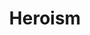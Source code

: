 ---
title: "Heroism"
index:
  - heroism
permalink: /spells/heroism/
tags:
  - Spell
  - 1st Level
  - Enchantment
available_for:
  - Bard
  - Paladin
level: "1st Level"
school: "Enchantment"
range: "Touch"
comp:
  - V
  - S
duration: "1 Minute"
concentration: true
description: |
  A willing creature you touch is imbued with bravery. Until the spell ends, the creature is immune to being frightened and gains temporary hit points equal to your spellcasting ability modifier at the start of each of its turns. When the spell ends, the target loses any remaining temporary hit points from this spell.
excerpt: "A willing creature you touch is imbued with bravery."
source: "Basic Rules"
---